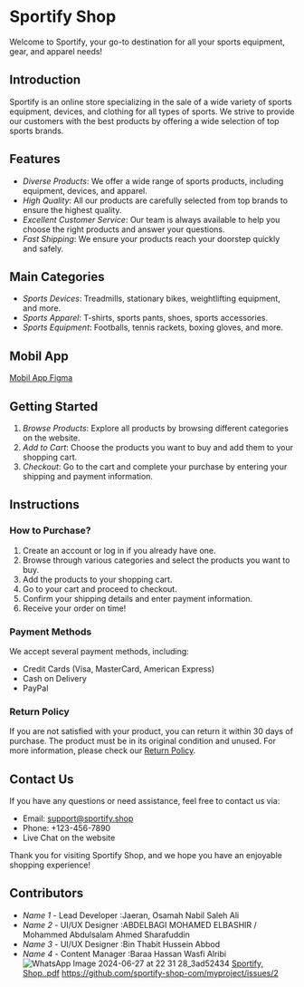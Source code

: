 # Sportify Shop

Welcome to Sportify, your go-to destination for all your sports equipment, gear, and apparel needs!

## Introduction

Sportify is an online store specializing in the sale of a wide variety of sports equipment, devices, and clothing for all types of sports. We strive to provide our customers with the best products by offering a wide selection of top sports brands.

## Features

- *Diverse Products*: We offer a wide range of sports products, including equipment, devices, and apparel.
- *High Quality*: All our products are carefully selected from top brands to ensure the highest quality.
- *Excellent Customer Service*: Our team is always available to help you choose the right products and answer your questions.
- *Fast Shipping*: We ensure your products reach your doorstep quickly and safely.

## Main Categories

- *Sports Devices*: Treadmills, stationary bikes, weightlifting equipment, and more.
- *Sports Apparel*: T-shirts, sports pants, shoes, sports accessories.
- *Sports Equipment*: Footballs, tennis rackets, boxing gloves, and more.

## Mobil App

[Mobil App Figma](https://www.figma.com/design/zmmEPPsyNJH8xASAzWGANL/prpject-LDCW?m=dev&node-id=0-1&t=sUcEjt2LFUDqXdQJ-1)


## Getting Started

1. *Browse Products*: Explore all products by browsing different categories on the website.
2. *Add to Cart*: Choose the products you want to buy and add them to your shopping cart.
3. *Checkout*: Go to the cart and complete your purchase by entering your shipping and payment information.

## Instructions

### How to Purchase?

1. Create an account or log in if you already have one.
2. Browse through various categories and select the products you want to buy.
3. Add the products to your shopping cart.
4. Go to your cart and proceed to checkout.
5. Confirm your shipping details and enter payment information.
6. Receive your order on time!

### Payment Methods

We accept several payment methods, including:

- Credit Cards (Visa, MasterCard, American Express)
- Cash on Delivery
- PayPal

### Return Policy

If you are not satisfied with your product, you can return it within 30 days of purchase. The product must be in its original condition and unused. For more information, please check our [Return Policy](link-to-return-policy).

## Contact Us

If you have any questions or need assistance, feel free to contact us via:

- Email: support@sportify.shop
- Phone: +123-456-7890
- Live Chat on the website

Thank you for visiting Sportify Shop, and we hope you have an enjoyable shopping experience!

## Contributors

- *Name 1* - Lead Developer :Jaeran, Osamah Nabil Saleh Ali 
- *Name 2* - UI/UX Designer :ABDELBAGI MOHAMED ELBASHIR / Mohammed Abdulsalam Ahmed Sharafuddin
- *Name 3* - UI/UX Designer :Bin Thabit Hussein Abbod  
- *Name 4* - Content Manager :Baraa Hassan Wasfi Alribi
  ![WhatsApp Image 2024-06-27 at 22 31 28_3ad52434](https://github.com/sportify-shop-com/demo-repository/assets/174019851/55efddb3-af48-4844-a004-162d191a1e56)
  [Sportify, Shop..pdf](https://github.com/user-attachments/files/16023665/Sportify.Shop.pdf)
https://github.com/sportify-shop-com/myproject/issues/2
